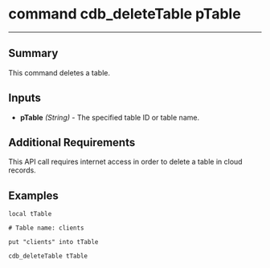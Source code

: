 # command cdb_deleteTable pTable
---
## Summary
This command deletes a table.

## Inputs
* **pTable** *(String)* - The specified table ID or table name.

## Additional Requirements
This API call requires internet access in order to delete a table in cloud records.

## Examples
```livecodeserver
local tTable

# Table name: clients

put "clients" into tTable

cdb_deleteTable tTable
```